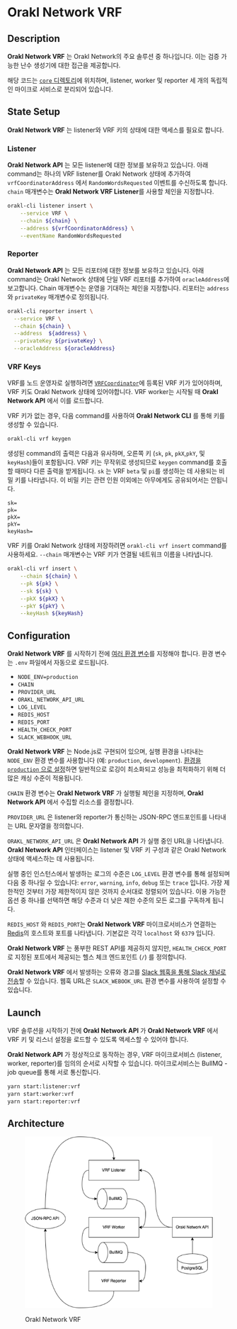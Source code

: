 # Orakl Network VRF

## Description

**Orakl Network VRF** 는 Orakl Network의 주요 솔루션 중 하나입니다. 이는 검증 가능한 난수 생성기에 대한 접근을 제공합니다.

해당 코드는 [`core` 디렉토리](https://github.com/Bisonai/orakl/tree/master/core)에 위치하며, listener, worker 및 reporter 세 개의 독립적인 마이크로 서비스로 분리되어 있습니다.

## State Setup

**Orakl Network VRF** 는 listener와 VRF 키의 상태에 대한 액세스를 필요로 합니다.

### Listener

**Orakl Network API** 는 모든 listener에 대한 정보를 보유하고 있습니다. 아래 command는 하나의 VRF listener를 Orakl Network 상태에 추가하여 `vrfCoordinatorAddress` 에서 `RandomWordsRequested` 이벤트를 수신하도록 합니다. `chain` 매개변수는 **Orakl Network VRF Listener**를 사용할 체인을 지정합니다.

```sh
orakl-cli listener insert \
    --service VRF \
    --chain ${chain} \
    --address ${vrfCoordinatorAddress} \
    --eventName RandomWordsRequested
```

### Reporter

**Orakl Network API** 는 모든 리포터에 대한 정보를 보유하고 있습니다. 아래 command는 Orakl Network 상태에 단일 VRF 리포터를 추가하여 `oracleAddress`에 보고합니다. Chain 매개변수는 운영을 기대하는 체인을 지정합니다. 리포터는 `address` 와 `privateKey` 매개변수로 정의됩니다.

```sh
orakl-cli reporter insert \
  --service VRF \
  --chain ${chain} \
  --address  ${address} \
  --privateKey ${privateKey} \
  --oracleAddress ${oracleAddress}
```

### VRF Keys

VRF를 노드 운영자로 실행하려면 [`VRFCoordinator`](https://github.com/Bisonai/orakl/blob/master/contracts/src/v0.1/VRFCoordinator.sol)에 등록된 VRF 키가 있어야하며, VRF 키도 Orakl Network 상태에 있어야합니다. VRF worker는 시작될 때 **Orakl Network API** 에서 이를 로드합니다.

VRF 키가 없는 경우, 다음 command를 사용하여 **Orakl Network CLI** 를 통해 키를 생성할 수 있습니다.

```sh
orakl-cli vrf keygen
```

생성된 command의 출력은 다음과 유사하며, 오른쪽 키 (`sk`, `pk`, `pkX`,`pkY`, 및 `keyHash`)들이 포함됩니다. VRF 키는 무작위로 생성되므로 `keygen` command를 호출할 때마다 다른 출력을 받게됩니다. `sk` 는 VRF `beta` 및 `pi`를 생성하는 데 사용되는 비밀 키를 나타냅니다. 이 비밀 키는 관련 인원 이외에는 아무에게도 공유되어서는 안됩니다.

```
sk=
pk=
pkX=
pkY=
keyHash=
```

VRF 키를 Orakl Network 상태에 저장하려면 `orakl-cli vrf insert` command를 사용하세요. `--chain` 매개변수는 VRF 키가 연결될 네트워크 이름을 나타냅니다.

```sh
orakl-cli vrf insert \
    --chain ${chain} \
    --pk ${pk} \
    --sk ${sk} \
    --pkX ${pkX} \
    --pkY ${pkY} \
    --keyHash ${keyHash}
```

## Configuration

**Orakl Network VRF** 를 시작하기 전에 [여러 환경 변수](https://github.com/Bisonai/orakl/blob/master/core/.env.example)를 지정해야 합니다. 환경 변수는 `.env` 파일에서 자동으로 로드됩니다.

- `NODE_ENV=production`
- `CHAIN`
- `PROVIDER_URL`
- `ORAKL_NETWORK_API_URL`
- `LOG_LEVEL`
- `REDIS_HOST`
- `REDIS_PORT`
- `HEALTH_CHECK_PORT`
- `SLACK_WEBHOOK_URL`

**Orakl Network VRF** 는 Node.js로 구현되어 있으며, 실행 환경을 나타내는 `NODE_ENV` 환경 변수를 사용합니다 (예: `production`, `development`). [환경을 `production` 으로 설정](https://nodejs.org/en/learn/getting-started/nodejs-the-difference-between-development-and-production)하면 일반적으로 로깅이 최소화되고 성능을 최적화하기 위해 더 많은 캐싱 수준이 적용됩니다.

`CHAIN` 환경 변수는 **Orakl Network VRF** 가 실행될 체인을 지정하며, **Orakl Network API** 에서 수집할 리소스를 결정합니다.

`PROVIDER_URL` 은 listener와 reporter가 통신하는 JSON-RPC 엔드포인트를 나타내는 URL 문자열을 정의합니다.

`ORAKL_NETWORK_API_URL` 은 **Orakl Network API** 가 실행 중인 URL을 나타냅니다. **Orakl Network API** 인터페이스는 listener 및 VRF 키 구성과 같은 Orakl Network 상태에 액세스하는 데 사용됩니다.

실행 중인 인스턴스에서 발생하는 로그의 수준은 `LOG_LEVEL` 환경 변수를 통해 설정되며 다음 중 하나일 수 있습니다: `error`, `warning`, `info`, `debug` 또는 `trace` 입니다. 가장 제한적인 것부터 가장 제한적이지 않은 것까지 순서대로 정렬되어 있습니다. 이용 가능한 옵션 중 하나를 선택하면 해당 수준과 더 낮은 제한 수준의 모든 로그를 구독하게 됩니다.

`REDIS_HOST` 와 `REDIS_PORT`는 **Orakl Network VRF** 마이크로서비스가 연결하는 [Redis](https://redis.io/)의 호스트와 포트를 나타냅니다. 기본값은 각각 `localhost` 와 `6379` 입니다.&#x20;

**Orakl Network VRF** 는 풍부한 REST API를 제공하지 않지만, `HEALTH_CHECK_PORT` 로 지정된 포트에서 제공되는 헬스 체크 엔드포인트 (`/`) 를 정의합니다.

**Orakl Network VRF** 에서 발생하는 오류와 경고를 [Slack 웹훅을 통해 Slack 채널로 전송](https://api.slack.com/messaging/webhooks)할 수 있습니다. 웹훅 URL은 `SLACK_WEBOOK_URL` 환경 변수를 사용하여 설정할 수 있습니다.

## Launch

VRF 솔루션을 시작하기 전에 **Orakl Network API** 가 **Orakl Network VRF** 에서 VRF 키 및 리스너 설정을 로드할 수 있도록 액세스할 수 있어야 합니다.

**Orakl Network API** 가 정상적으로 동작하는 경우, VRF 마이크로서비스 (listener, worker, reporter)를 임의의 순서로 시작할 수 있습니다. 마이크로서비스는 BullMQ - job queue를 통해 서로 통신합니다.

```sh
yarn start:listener:vrf
yarn start:worker:vrf
yarn start:reporter:vrf
```

## Architecture

<figure><img src="../.gitbook/assets/orakl-network-vrf.png" alt=""><figcaption><p>Orakl Network VRF</p></figcaption></figure>
